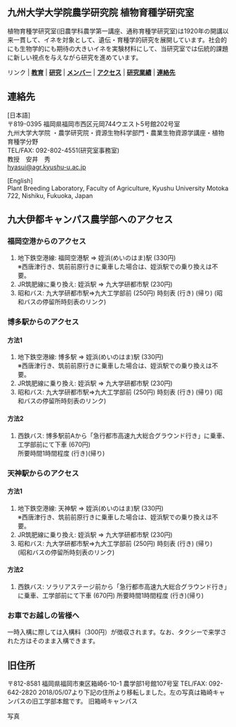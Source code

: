 ## 九州大学大学院農学研究院 植物育種学研究室

植物育種学研究室(旧農学科農学第一講座、通称育種学研究室)は1920年の開講以来一貫して、イネを対象として、遺伝・育種学的研究を展開しています。社会的にも生物学的にも期待の大きいイネを実験材料にして、当研究室では伝統的課題に新しい視点を与えながら研究を進めています。

リンク | **[教育](index.md)** | **[研究](index.md)** | **[メンバー](members.md)** | **[アクセス](access.md)** | **[研究業績](publication.md)** | **[連絡先](access.md)**

## 連絡先
[日本語]  
〒819-0395 福岡県福岡市西区元岡744ウエスト5号館202号室  
九州大学大学院 ・農学研究院・資源生物科学部門・農業生物資源学講座・植物育種学分野  
TEL/FAX: 092-802-4551(研究室事務室)  
教授　安井　秀  
hyasui@agr.kyushu-u.ac.jp

[English]  
Plant Breeding Laboratory, Faculty of Agriculture, Kyushu University
Motoka 722, Nishiku, Fukuoka, Japan

## 九大伊都キャンパス農学部へのアクセス

### 福岡空港からのアクセス
1. 地下鉄空港線: 福岡空港駅 => 姪浜(めいのはま)駅 (330円)   
※西唐津行き、筑前前原行きに乗車した場合は、姪浜駅での乗り換えは不要。
1. JR筑肥線に乗り換え: 姪浜駅 => 九大学研都市駅 (230円)
1. 昭和バス: 九大学研都市駅=>九大工学部前 (250円) 時刻表 (行き) (帰り)
(昭和バスの停留所時刻表のリンク)

### 博多駅からのアクセス
#### 方法1
1. 地下鉄空港線: 博多駅 => 姪浜(めいのはま)駅 (330円)   
※西唐津行き、筑前前原行きに乗車した場合は、姪浜駅での乗り換えは不要。
1. JR筑肥線に乗り換え: 姪浜駅 => 九大学研都市駅 (230円)
1. 昭和バス: 九大学研都市駅=>九大工学部前 (250円) 時刻表 (行き) (帰り)
(昭和バスの停留所時刻表のリンク)

#### 方法2
1. 西鉄バス: 博多駅前Aから「急行都市高速九大総合グラウンド行き」に乗車、工学部前にて下車 (670円)   
所要時間1時間程度 (行き)(帰り)

### 天神駅からのアクセス
#### 方法1
1. 地下鉄空港線: 天神駅 => 姪浜(めいのはま)駅 (330円)   
※西唐津行き、筑前前原行きに乗車した場合は、姪浜駅での乗り換えは不要。
1. JR筑肥線に乗り換え: 姪浜駅 => 九大学研都市駅 (230円)
1. 昭和バス: 九大学研都市駅=>九大工学部前 (250円) 時刻表 (行き) (帰り)  
(昭和バスの停留所時刻表のリンク)

#### 方法2
1. 西鉄バス: ソラリアステージ前から「急行都市高速九大総合グラウンド行き」に乗車、工学部前にて下車 (670円) 
  所要時間1時間程度 (行き)(帰り)

### お車でお越しの皆様へ
一時入構に際しては入構料（300円）が徴収されます。なお、タクシーで来学された方はそのまま入構できます。

## 旧住所
〒812-8581 福岡県福岡市東区箱崎6-10-1 農学部1号館107号室
TEL/FAX: 092-642-2820 
2018/05/07より下記の住所より移転しました。左の写真は箱崎キャンパスの旧工学部本館です。
旧箱崎キャンパス

写真


